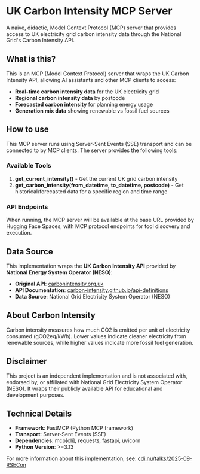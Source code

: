 # UK Carbon Intensity MCP Server

A naive, didactic, Model Context Protocol (MCP) server that provides access to UK electricity grid carbon intensity data through the National Grid's Carbon Intensity API.

## What is this?

This is an MCP (Model Context Protocol) server that wraps the UK Carbon Intensity API, allowing AI assistants and other MCP clients to access:

- **Real-time carbon intensity data** for the UK electricity grid
- **Regional carbon intensity data** by postcode
- **Forecasted carbon intensity** for planning energy usage
- **Generation mix data** showing renewable vs fossil fuel sources

## How to use

This MCP server runs using Server-Sent Events (SSE) transport and can be connected to by MCP clients. The server provides the following tools:

### Available Tools

1. **get_current_intensity()** - Get the current UK grid carbon intensity
2. **get_carbon_intensity(from_datetime, to_datetime, postcode)** - Get historical/forecasted data for a specific region and time range

### API Endpoints

When running, the MCP server will be available at the base URL provided by Hugging Face Spaces, with MCP protocol endpoints for tool discovery and execution.

## Data Source

This implementation wraps the **UK Carbon Intensity API** provided by **National Energy System Operator (NESO)**:

- **Original API**: [carbonintensity.org.uk](https://carbonintensity.org.uk/)
- **API Documentation**: [carbon-intensity.github.io/api-definitions](https://carbon-intensity.github.io/api-definitions/)
- **Data Source**: National Grid Electricity System Operator (NESO)

## About Carbon Intensity

Carbon intensity measures how much CO2 is emitted per unit of electricity consumed (gCO2eq/kWh). Lower values indicate cleaner electricity from renewable sources, while higher values indicate more fossil fuel generation.

## Disclaimer

This project is an independent implementation and is not associated with, endorsed by, or affiliated with National Grid Electricity System Operator (NESO). It wraps their publicly available API for educational and development purposes.

## Technical Details

- **Framework**: FastMCP (Python MCP framework)
- **Transport**: Server-Sent Events (SSE)
- **Dependencies**: mcp[cli], requests, fastapi, uvicorn
- **Python Version**: >=3.13

For more information about this implementation, see: [cdi.nu/talks/2025-09-RSECon](https://cdi.nu/talks/2025-09-RSECon)
